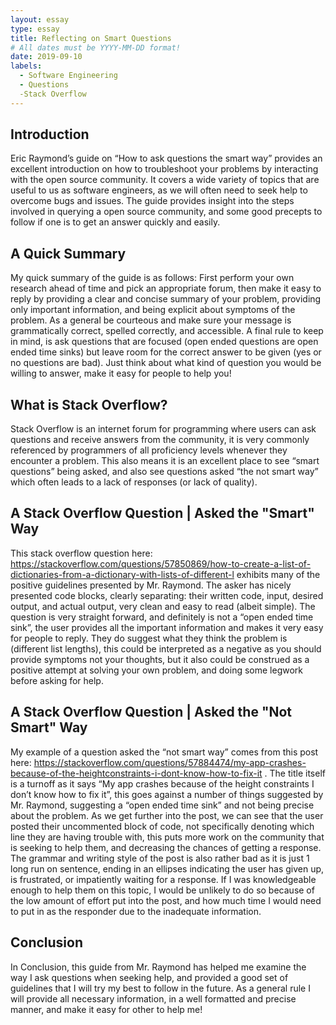 ```yaml
---
layout: essay
type: essay
title: Reflecting on Smart Questions
# All dates must be YYYY-MM-DD format!
date: 2019-09-10
labels:
  - Software Engineering
  - Questions
  -Stack Overflow
---
```


## Introduction
Eric Raymond’s guide on “How to ask questions the smart way” provides an excellent introduction on how to troubleshoot your problems by interacting with the open source community. It covers a wide variety of topics that are useful to us as software engineers, as we will often need to seek help to overcome bugs and issues. The guide provides insight into the steps involved in querying a open source community, and some good precepts to follow if one is to get an answer quickly and easily.

## A Quick Summary
My quick summary of the guide is as follows: First perform your own research ahead of time and pick an appropriate forum, then make it easy to reply by providing a clear and concise summary of your problem, providing only important information, and being explicit about symptoms of the problem. As a general be courteous and make sure your message is grammatically correct, spelled correctly, and accessible. A final rule to keep in mind, is ask questions that are focused (open ended questions are open ended time sinks) but leave room for the correct answer to be given (yes or no questions are bad). Just think about what kind of question you would be willing to answer, make it easy for people to help you!

## What is Stack Overflow?
Stack Overflow is an internet forum for programming where users can ask questions and receive answers from the community, it is very commonly referenced by programmers of all proficiency levels whenever they encounter a problem. This also means it is an excellent place to see “smart questions” being asked, and also see questions asked “the not smart way” which often leads to a lack of responses (or lack of quality).

## A Stack Overflow Question | Asked the "Smart" Way
This stack overflow question here: https://stackoverflow.com/questions/57850869/how-to-create-a-list-of-dictionaries-from-a-dictionary-with-lists-of-different-l exhibits many of the positive guidelines presented by Mr. Raymond. The asker has nicely presented code blocks, clearly separating: their written code, input, desired output, and actual output, very clean and easy to read (albeit simple). The question is very straight forward, and definitely is not a “open ended time sink”, the user provides all the important information and makes it very easy for people to reply. They do suggest what they think the problem is (different list lengths), this could be interpreted as a negative as you should provide symptoms not your thoughts, but it also could be construed as a positive attempt at solving your own problem, and doing some legwork before asking for help.

## A Stack Overflow Question | Asked the "Not Smart" Way
My example of a question asked the “not smart way” comes from this post here: https://stackoverflow.com/questions/57884474/my-app-crashes-because-of-the-heightconstraints-i-dont-know-how-to-fix-it . The title itself is a turnoff as it says “My app crashes because of the height constraints I don’t know how to fix it”, this goes against a number of things suggested by Mr. Raymond, suggesting a “open ended time sink” and not being precise about the problem. As we get further into the post, we can see that the user posted their uncommented block of code, not specifically denoting which line they are having trouble with, this puts more work on the community that is seeking to help them, and decreasing the chances of getting a response.  The grammar and writing style of the post is also rather bad as it is just 1 long run on sentence, ending in an ellipses indicating the user has given up, is frustrated, or impatiently waiting for a response. If I was knowledgeable enough to help them on this topic, I would be unlikely to do so because of the low amount of effort put into the post, and how much time I would need to put in as the responder due to the inadequate information.

## Conclusion
In Conclusion, this guide from Mr. Raymond has helped me examine the way I ask questions when seeking help, and provided a good set of guidelines that I will try my best to follow in the future. As a general rule I will provide all necessary information, in a well formatted and precise manner, and make it easy for other to help me!
